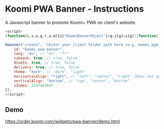 # Koomi PWA Banner - Instructions

A Javascript banner to promote Koomi+ PWA on client's website.

```js
<script>
(function(i,s,o,g,r,a,m){i["KoomiBannerObject"]=g;i[g]=i[g]||function(){(i[g].q=i[g].q||[]).push(arguments)};a=s.createElement(o),m=s.getElementsByTagName(o)[0];a.id=o;a.src=r;a.async=1;m.parentNode.insertBefore(a,m);}(window,document,"script","kbanner","//order.koomi.com/widgets/pwa-banner/banner.js"));

kbanner("create", "[Enter your client folder path here (e.g. koomi-pgAzkWYKGr)]", {
	id: "koomi-pwa-banner",
	lang: "en", // "en", "fr"
	takeout: true, // true, false
	dineIn: true, // true, false
	delivery: true, // true, false
	theme: "dark", // "dark", "light"
	horizontalAlign: "right", // "left", "center", "right" (Does not apply to mobile)
	verticalAlign: "bottom", // "top", "center", "bottom"
	zIndex: 2147483647
});
</script>
```

## Demo

https://order.koomi.com/widgets/pwa-banner/demo.html
